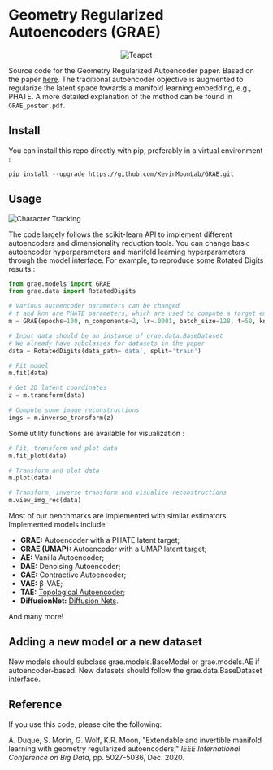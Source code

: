 Geometry Regularized Autoencoders (GRAE)
==============================

<p align="center">
<img src="imgs/tp.gif" alt="Teapot">
</p>

Source code for the Geometry Regularized Autoencoder paper.  Based on the paper [here](https://arxiv.org/abs/2007.07142).  The traditional autoencoder objective is augmented to regularize the latent space towards a manifold learning embedding, e.g., PHATE. 
A more detailed explanation of the method can be found in `GRAE_poster.pdf`. 


## Install
You can install this repo directly with pip, preferably in a virtual environment : 
```
pip install --upgrade https://github.com/KevinMoonLab/GRAE.git
``` 
## Usage

<p>
<img src="imgs/tracking.gif" alt="Character Tracking">
</p>
The code largely follows the scikit-learn API to implement different autoencoders and dimensionality reduction tools. You can change basic autoencoder hyperparameters and manifold learning 
hyperparameters through the model interface. For example, to reproduce some Rotated Digits results : 

```python
from grae.models import GRAE
from grae.data import RotatedDigits

# Various autoencoder parameters can be changed
# t and knn are PHATE parameters, which are used to compute a target embedding
m = GRAE(epochs=100, n_components=2, lr=.0001, batch_size=128, t=50, knn=10)

# Input data should be an instance of grae.data.BaseDataset
# We already have subclasses for datasets in the paper
data = RotatedDigits(data_path='data', split='train')

# Fit model
m.fit(data)

# Get 2D latent coordinates
z = m.transform(data)

# Compute some image reconstructions
imgs = m.inverse_transform(z)
```
Some utility functions are available for visualization : 
```python
# Fit, transform and plot data
m.fit_plot(data)

# Transform and plot data
m.plot(data)

# Transform, inverse transform and visualize reconstructions
m.view_img_rec(data)
```
Most of our benchmarks are implemented with similar estimators. Implemented models include 
- **GRAE:** Autoencoder with a PHATE latent target;
- **GRAE (UMAP):** Autoencoder with a UMAP latent target;
- **AE:** Vanilla Autoencoder;
- **DAE:** Denoising Autoencoder;
- **CAE:** Contractive Autoencoder;
- **VAE:** β-VAE;
- **TAE:** [Topological Autoencoder](https://proceedings.mlr.press/v119/moor20a.html);
- **DiffusionNet:** [Diffusion Nets](https://www.sciencedirect.com/science/article/abs/pii/S1063520317300957).
 
And many more!
## Adding a new model or a new dataset
New models should subclass grae.models.BaseModel or grae.models.AE if autoencoder-based. New datasets should follow the grae.data.BaseDataset interface.
## Reference
If you use this code, please cite the following:

A. Duque, S. Morin, G. Wolf, K.R. Moon, "Extendable and invertible manifold learning with geometry regularized autoencoders," *IEEE International Conference on Big Data*, pp. 5027-5036, Dec. 2020.

